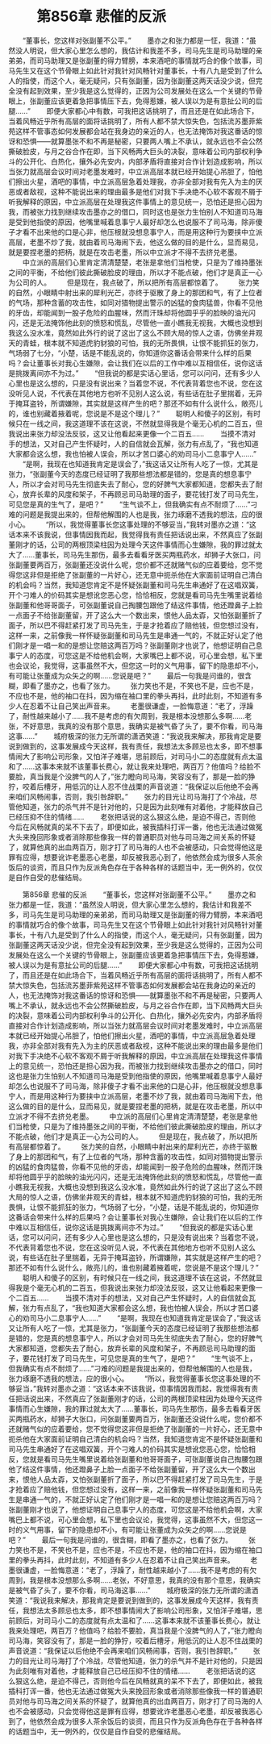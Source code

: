 # 　　第856章 悲催的反派
　　“董事长，您这样对张副董不公平。”
　　墨亦之和张力都是一怔，我道：“虽然没人明说，但大家心里怎么想的，我估计和我差不多，司马先生是司马助理的亲弟弟，而司马助理又是张副董的得力臂膀，本来酒吧的事情就巧合的像个故事，司马先生又在这个节骨眼上如此针对我针对风畅针对董事长，十有八九是受到了什么人的指使，而这个人，毫无疑问，只有张副董，因为张副董这两天话没少说，但完全没有起到效果，至少我是这么觉得的，正因为公司发展处在这么一个关键的节骨眼上，张副董应该更着急把事情压下去，免得惹嫌，被人误以为是有意扯公司的后腿……”
　　即便大家都心中有数，可我把这话挑明了，而且还是在如此场合下，当着风畅近乎所有高层的面将话挑明了，所有人都不禁大惊失色，包括流苏墨菲紫苑这样不管事态如何发展都会站在我身边的亲近的人，也无法掩饰对我这番话的惊讶和恐惧——就算墨张不和不再是秘密，只要两人嘴上不承认，就永远也不会公然撕破脸皮，与月之谷合作在即，当下风畅两大巨头的决裂，意味着公司内部权利争斗的公开化、白热化，攘外必先安内，内部矛盾将直接对合作计划造成影响，所以当张力就高层会议时间对老墨发难时，中立派高层本就已经开始提心吊胆了，怕他们擦出火星，酒吧的事情，中立派高层急着处理我，亦非全部对我有先入为主的厌恶或者敌视，这种不能说出来的理由最多是他们对我下手决绝不心软不客观不屑于听我解释的原因，中立派高层在处理我这件事情上的意见统一，恐怕还是担心因为我，而被张力找到继续攻击墨亦之的借口，同时这也是张力生怕别人不知道司马海是受到他指使的原因，他嘴里喊着息事宁人最好却怎么也说服不了司马海，除非傻子才看不出来他的口是心非，他压根就没想息事宁人，而是用这种行为要挟中立派高层，老墨不炒了我，就由着司马海闹下去，他这么做的目的是什么，显而易见，就是要捏老墨的把柄，就是在攻击老墨，所以中立派才不得不去挤兑老墨。
　　中立派的高层们心里肯定清清楚楚，老张是拿他们当枪使，只是为了维持墨张之间的平衡，不给他们彼此撕破脸皮的理由，所以才不能点破，他们才是真正一心为公司的人。
　　但是现在，我点破了，所以把所有高层都惊着了。
　　张力笑的自然，小眼睛中射出来的犀利光芒，亦终于驱散了身上的那团和气，有了上位者的气场，那种含蓄的攻击性，如同对猎物提出警示的凶猛的食肉猛兽，你看不见他的牙齿，却能闻到一股子危险的血腥味，然而汗珠却将他圆乎乎的脸映的油光闪闪，还是无法掩饰他此刻的愤怒和慌乱，尽管他一直小瞧我无视我，大概也没想到我这么没水准，竟然如此外行的说了这出了这么不顾大局的惊人之语，仿佛坐井观天的青蛙，根本就不知道虎豹豺狼的可怕，我的无所畏惧，让恨不能抓狂的张力，气场弱了七分，“小楚，话是不能乱说的，你知道你这番话会带来什么样的后果吗？会让董事长对我心生嫌隙，会让我们在以后的工作中难以互相信任，说你这话是挑拨离间亦不为过。”
　　“但我说的都是实话心里话，您可以问问，还有多少人心里也是这么想的，只是没有说出来？当着您不说，不代表背着您也不说，您在这没听见人说，不代表在其他地方也听不见别人这么说，有些话在肚子里揣着，无异于掩耳盗铃，所谓嫌隙，其实就是这样产生的吧？那还不如有什么说什么，敞亮儿的，谁也别藏着掖着呢，您说是不是这个理儿？”
　　聪明人和傻子的区别，有时候只在一线之间，我这道理不该在这说，不然就显得我是个毫无心机的二百五，但我说出来张力却没法反驳，这又让他看起来更像一个二百五……
　　当摸不清对手的想法，又对自己产生怀疑时，人的自信就会瓦解，张力有点乱了，“我也知道大家都会这么想，我也怕被人误会，所以才苦口婆心的劝司马小二息事宁人……”
　　“是啊，我现在也知道我肯定是误会了，”我这话又让所有人吃了一惊，尤其是张力，“张副董今天的态度已经证明了我那些想法都是错的，您是真的想息事宁人，所以才会对司马先生彻底失去了耐心，您的好脾气大家都知道，您都失去了耐心，放弃长辈的风度和架子，不再顾忌司马助理的面子，要花钱打发了司马先生，可见您是真的生气了，是吧？”
　　“生气谈不上，但我确实有点不耐烦了……”刁难的问题是我提出来的，但帮他解围的人也是我，张力琢磨不透我的想法，应的很小心。
　　“所以，我觉得董事长您这事处理的不够妥当，”我转对墨亦之道：“这话本来不该我说，但事情因我而起，我觉得我有责任把话说出来，不然真应了张副董刚才的话，公司的两根顶梁柱因为处理今天这件事情而心生嫌隙，我的罪过就太大了……董事长，司马先生那伤，最多去看看牙医买两瓶药水，却狮子大张口，问张副董要两百万，张副董还没说什么呢，您价都不还就赌气似的应着要给，您不觉得您这非但是拒绝了张副董的一片好心，还无意中扼杀他在大家面前证明自己清白的机会吗？当然，我知道您肯定不是怀疑张副董和司马先生串通好了在这唱双簧，开个刁难人的价码其实是想讹您恶心您，恰恰相反，您就是看司马先生嘴里说着给张副董和他哥哥面子，可张副董说自己掏腰包跟他了结这件事情，他还蹬鼻子上脸一点面子不给张副董留，开了这么大一个数出来，恨他人品太孬，又怕张副董折了面子，所以巴不得赶紧打发了司马先生，于是才抢着应了赔他钱，但您想过没有，这样一来，之前像我一样怀疑张副董和司马先生是串通一气的，不就正好认定了他们刚才是一唱一和的是想让您赔这两百万吗？张副董刚才也说了，他想证明自己息事宁人的态度，可您这是不给他机会啊，大家嘴巴上都不说，可心里会想，私下里也会议论，我觉得，这事虽然不大，但您这一时的义气用事，留下的隐患却不小，有可能让张董成为众矢之的啊……您说是吧？”
　　最后一句我是问谁的，很含糊，即看了墨亦之，也看了张力。
　　张力笑也不是，不笑也不是，应也不是，不应也不是，他的袖口在抖，因为缩在袖口里的拳头再抖，此时此刻，不知道有多少人在忍着不让自己笑出声音来。
　　老墨很谦虚，一脸悔意道：“老了，浮躁了，耐性越来越小了……我不是考虑的有欠周到，我是根本没想那么多啊……老张，不好意思，我真的没有那个意思，我确实是被气昏了头了，要不你看，司马海这事……”
　　城府极深的张力无所谓的潇洒笑道：“我说我来解决，那我肯定是要说到做到的，这事发展成今天这样，我有责任，我想法太多顾忌也太多，即不想事情闹大了影响公司形象，又怕洋子难堪，思前顾后，对司马小二的态度就有点太温和了……这事本来就不该董事长费心，就让我来处理吧，两百万？他值吗？给脸不要脸，真当我是个没脾气的人了，”张力瞪向司马海，笑容没有了，那是一脸的狰狞，咬着后槽牙，用低沉的让人忍不住战栗的声音说道：“我保证以后他绝不会再来咱们风畅闹事，否则，我引咎辞职。”
　　张力的目光让司马海打了个冷战，尽管他知道，张力的杀气并不是针对他的，只是因为此刻唯有对着他，才能释放自己已经压抑不住的情绪……
　　老张把话说的这么狠这么绝，是迫不得己，否则他今后在风畅就真的呆不下去了，即便如此，被我插科打诨一番，他也无法通过做冤大头来挽回形象或者消除那些像我一样的普通职员对他与司马海之间关系的怀疑了，就算他真的出血两百万，刚才打了司马海的人也不会被感动，只会觉得他这是罪有应得，想要讹诈老墨恶心老墨，却反被我恶心到了，他依然会成为很多人茶余饭后的谈资，而且只作为反派角色存在于各种各样的话题当中，无一例外的，仅仅是自作自受的悲催结局。

　　第856章 悲催的反派
　　“董事长，您这样对张副董不公平。”
　　墨亦之和张力都是一怔，我道：“虽然没人明说，但大家心里怎么想的，我估计和我差不多，司马先生是司马助理的亲弟弟，而司马助理又是张副董的得力臂膀，本来酒吧的事情就巧合的像个故事，司马先生又在这个节骨眼上如此针对我针对风畅针对董事长，十有八九是受到了什么人的指使，而这个人，毫无疑问，只有张副董，因为张副董这两天话没少说，但完全没有起到效果，至少我是这么觉得的，正因为公司发展处在这么一个关键的节骨眼上，张副董应该更着急把事情压下去，免得惹嫌，被人误以为是有意扯公司的后腿……”
　　即便大家都心中有数，可我把这话挑明了，而且还是在如此场合下，当着风畅近乎所有高层的面将话挑明了，所有人都不禁大惊失色，包括流苏墨菲紫苑这样不管事态如何发展都会站在我身边的亲近的人，也无法掩饰对我这番话的惊讶和恐惧——就算墨张不和不再是秘密，只要两人嘴上不承认，就永远也不会公然撕破脸皮，与月之谷合作在即，当下风畅两大巨头的决裂，意味着公司内部权利争斗的公开化、白热化，攘外必先安内，内部矛盾将直接对合作计划造成影响，所以当张力就高层会议时间对老墨发难时，中立派高层本就已经开始提心吊胆了，怕他们擦出火星，酒吧的事情，中立派高层急着处理我，亦非全部对我有先入为主的厌恶或者敌视，这种不能说出来的理由最多是他们对我下手决绝不心软不客观不屑于听我解释的原因，中立派高层在处理我这件事情上的意见统一，恐怕还是担心因为我，而被张力找到继续攻击墨亦之的借口，同时这也是张力生怕别人不知道司马海是受到他指使的原因，他嘴里喊着息事宁人最好却怎么也说服不了司马海，除非傻子才看不出来他的口是心非，他压根就没想息事宁人，而是用这种行为要挟中立派高层，老墨不炒了我，就由着司马海闹下去，他这么做的目的是什么，显而易见，就是要捏老墨的把柄，就是在攻击老墨，所以中立派才不得不去挤兑老墨。
　　中立派的高层们心里肯定清清楚楚，老张是拿他们当枪使，只是为了维持墨张之间的平衡，不给他们彼此撕破脸皮的理由，所以才不能点破，他们才是真正一心为公司的人。
　　但是现在，我点破了，所以把所有高层都惊着了。
　　张力笑的自然，小眼睛中射出来的犀利光芒，亦终于驱散了身上的那团和气，有了上位者的气场，那种含蓄的攻击性，如同对猎物提出警示的凶猛的食肉猛兽，你看不见他的牙齿，却能闻到一股子危险的血腥味，然而汗珠却将他圆乎乎的脸映的油光闪闪，还是无法掩饰他此刻的愤怒和慌乱，尽管他一直小瞧我无视我，大概也没想到我这么没水准，竟然如此外行的说了这出了这么不顾大局的惊人之语，仿佛坐井观天的青蛙，根本就不知道虎豹豺狼的可怕，我的无所畏惧，让恨不能抓狂的张力，气场弱了七分，“小楚，话是不能乱说的，你知道你这番话会带来什么样的后果吗？会让董事长对我心生嫌隙，会让我们在以后的工作中难以互相信任，说你这话是挑拨离间亦不为过。”
　　“但我说的都是实话心里话，您可以问问，还有多少人心里也是这么想的，只是没有说出来？当着您不说，不代表背着您也不说，您在这没听见人说，不代表在其他地方也听不见别人这么说，有些话在肚子里揣着，无异于掩耳盗铃，所谓嫌隙，其实就是这样产生的吧？那还不如有什么说什么，敞亮儿的，谁也别藏着掖着呢，您说是不是这个理儿？”
　　聪明人和傻子的区别，有时候只在一线之间，我这道理不该在这说，不然就显得我是个毫无心机的二百五，但我说出来张力却没法反驳，这又让他看起来更像一个二百五……
　　当摸不清对手的想法，又对自己产生怀疑时，人的自信就会瓦解，张力有点乱了，“我也知道大家都会这么想，我也怕被人误会，所以才苦口婆心的劝司马小二息事宁人……”
　　“是啊，我现在也知道我肯定是误会了，”我这话又让所有人吃了一惊，尤其是张力，“张副董今天的态度已经证明了我那些想法都是错的，您是真的想息事宁人，所以才会对司马先生彻底失去了耐心，您的好脾气大家都知道，您都失去了耐心，放弃长辈的风度和架子，不再顾忌司马助理的面子，要花钱打发了司马先生，可见您是真的生气了，是吧？”
　　“生气谈不上，但我确实有点不耐烦了……”刁难的问题是我提出来的，但帮他解围的人也是我，张力琢磨不透我的想法，应的很小心。
　　“所以，我觉得董事长您这事处理的不够妥当，”我转对墨亦之道：“这话本来不该我说，但事情因我而起，我觉得我有责任把话说出来，不然真应了张副董刚才的话，公司的两根顶梁柱因为处理今天这件事情而心生嫌隙，我的罪过就太大了……董事长，司马先生那伤，最多去看看牙医买两瓶药水，却狮子大张口，问张副董要两百万，张副董还没说什么呢，您价都不还就赌气似的应着要给，您不觉得您这非但是拒绝了张副董的一片好心，还无意中扼杀他在大家面前证明自己清白的机会吗？当然，我知道您肯定不是怀疑张副董和司马先生串通好了在这唱双簧，开个刁难人的价码其实是想讹您恶心您，恰恰相反，您就是看司马先生嘴里说着给张副董和他哥哥面子，可张副董说自己掏腰包跟他了结这件事情，他还蹬鼻子上脸一点面子不给张副董留，开了这么大一个数出来，恨他人品太孬，又怕张副董折了面子，所以巴不得赶紧打发了司马先生，于是才抢着应了赔他钱，但您想过没有，这样一来，之前像我一样怀疑张副董和司马先生是串通一气的，不就正好认定了他们刚才是一唱一和的是想让您赔这两百万吗？张副董刚才也说了，他想证明自己息事宁人的态度，可您这是不给他机会啊，大家嘴巴上都不说，可心里会想，私下里也会议论，我觉得，这事虽然不大，但您这一时的义气用事，留下的隐患却不小，有可能让张董成为众矢之的啊……您说是吧？”
　　最后一句我是问谁的，很含糊，即看了墨亦之，也看了张力。
　　张力笑也不是，不笑也不是，应也不是，不应也不是，他的袖口在抖，因为缩在袖口里的拳头再抖，此时此刻，不知道有多少人在忍着不让自己笑出声音来。
　　老墨很谦虚，一脸悔意道：“老了，浮躁了，耐性越来越小了……我不是考虑的有欠周到，我是根本没想那么多啊……老张，不好意思，我真的没有那个意思，我确实是被气昏了头了，要不你看，司马海这事……”
　　城府极深的张力无所谓的潇洒笑道：“我说我来解决，那我肯定是要说到做到的，这事发展成今天这样，我有责任，我想法太多顾忌也太多，即不想事情闹大了影响公司形象，又怕洋子难堪，思前顾后，对司马小二的态度就有点太温和了……这事本来就不该董事长费心，就让我来处理吧，两百万？他值吗？给脸不要脸，真当我是个没脾气的人了，”张力瞪向司马海，笑容没有了，那是一脸的狰狞，咬着后槽牙，用低沉的让人忍不住战栗的声音说道：“我保证以后他绝不会再来咱们风畅闹事，否则，我引咎辞职。”
　　张力的目光让司马海打了个冷战，尽管他知道，张力的杀气并不是针对他的，只是因为此刻唯有对着他，才能释放自己已经压抑不住的情绪……
　　老张把话说的这么狠这么绝，是迫不得己，否则他今后在风畅就真的呆不下去了，即便如此，被我插科打诨一番，他也无法通过做冤大头来挽回形象或者消除那些像我一样的普通职员对他与司马海之间关系的怀疑了，就算他真的出血两百万，刚才打了司马海的人也不会被感动，只会觉得他这是罪有应得，想要讹诈老墨恶心老墨，却反被我恶心到了，他依然会成为很多人茶余饭后的谈资，而且只作为反派角色存在于各种各样的话题当中，无一例外的，仅仅是自作自受的悲催结局。
